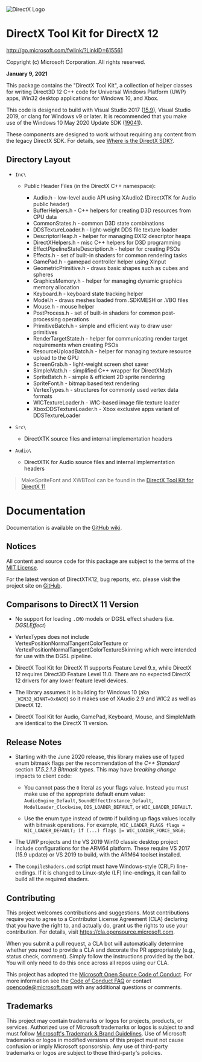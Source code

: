 ![DirectX Logo](https://github.com/Microsoft/DirectXTK12/wiki/X_jpg.jpg)

# DirectX Tool Kit for DirectX 12

http://go.microsoft.com/fwlink/?LinkID=615561

Copyright (c) Microsoft Corporation. All rights reserved.

**January 9, 2021**

This package contains the "DirectX Tool Kit", a collection of helper classes for writing Direct3D 12 C++ code for Universal Windows Platform (UWP) apps, Win32 desktop applications for Windows 10, and Xbox.

This code is designed to build with Visual Studio 2017 ([15.9](https://walbourn.github.io/vs-2017-15-9-update/)), Visual Studio 2019, or clang for Windows v9 or later. It is recommended that you make use of the Windows 10 May 2020 Update SDK ([19041](https://walbourn.github.io/windows-10-may-2020-update-sdk/)).

These components are designed to work without requiring any content from the legacy DirectX SDK. For details, see [Where is the DirectX SDK?](https://aka.ms/dxsdk).

## Directory Layout

* ``Inc\``

  + Public Header Files (in the DirectX C++ namespace):

    * Audio.h - low-level audio API using XAudio2 (DirectXTK for Audio public header)
    * BufferHelpers.h - C++ helpers for creating D3D resources from CPU data
    * CommonStates.h - common D3D state combinations
    * DDSTextureLoader.h - light-weight DDS file texture loader
    * DescriptorHeap.h - helper for managing DX12 descriptor heaps
    * DirectXHelpers.h - misc C++ helpers for D3D programming
    * EffectPipelineStateDescription.h - helper for creating PSOs
    * Effects.h - set of built-in shaders for common rendering tasks
    * GamePad.h - gamepad controller helper using XInput
    * GeometricPrimitive.h - draws basic shapes such as cubes and spheres
    * GraphicsMemory.h - helper for managing dynamic graphics memory allocation
    * Keyboard.h - keyboard state tracking helper
    * Model.h - draws meshes loaded from .SDKMESH or .VBO files
    * Mouse.h - mouse helper
    * PostProcess.h - set of built-in shaders for common post-processing operations
    * PrimitiveBatch.h - simple and efficient way to draw user primitives
    * RenderTargetState.h - helper for communicating render target requirements when creating PSOs
    * ResourceUploadBatch.h - helper for managing texture resource upload to the GPU
    * ScreenGrab.h - light-weight screen shot saver
    * SimpleMath.h - simplified C++ wrapper for DirectXMath
    * SpriteBatch.h - simple & efficient 2D sprite rendering
    * SpriteFont.h - bitmap based text rendering
    * VertexTypes.h - structures for commonly used vertex data formats
    * WICTextureLoader.h - WIC-based image file texture loader
    * XboxDDSTextureLoader.h - Xbox exclusive apps variant of DDSTextureLoader

* ``Src\``

  + DirectXTK source files and internal implementation headers

* ``Audio\``

  + DirectXTK for Audio source files and internal implementation headers

> MakeSpriteFont and XWBTool can be found in the [DirectX Tool Kit for DirectX 11](https://github.com/microsoft/DirectXTK)

# Documentation

Documentation is available on the [GitHub wiki](https://github.com/Microsoft/DirectXTK12/wiki).

## Notices

All content and source code for this package are subject to the terms of the [MIT License](http://opensource.org/licenses/MIT).

For the latest version of DirectXTK12, bug reports, etc. please visit the project site on [GitHub](https://github.com/microsoft/DirectXTK12).

## Comparisons to DirectX 11 Version

* No support for loading ``.CMO`` models or DGSL effect shaders (i.e. *DGSLEffect*)

* VertexTypes does not include VertexPositionNormalTangentColorTexture or VertexPositionNormalTangentColorTextureSkinning which were intended for use with the DGSL pipeline.

* DirectX Tool Kit for DirectX 11 supports Feature Level 9.x, while DirectX 12 requires Direct3D Feature Level 11.0. There are no expected DirectX 12 drivers for any lower feature level devices.

* The library assumes it is building for Windows 10 (aka ``_WIN32_WINNT=0x0A00``) so it makes use of XAudio 2.9 and WIC2 as well as DirectX 12.

* DirectX Tool Kit for Audio, GamePad, Keyboard, Mouse, and SimpleMath are identical to the DirectX 11 version.

## Release Notes

* Starting with the June 2020 release, this library makes use of typed enum bitmask flags per the recommendation of the _C++ Standard_ section *17.5.2.1.3 Bitmask types*. This may have *breaking change* impacts to client code:

  * You cannot pass the ``0`` literal as your flags value. Instead you must make use of the appropriate default enum value: ``AudioEngine_Default``, ``SoundEffectInstance_Default``, ``ModelLoader_Clockwise``, ``DDS_LOADER_DEFAULT``, or ``WIC_LOADER_DEFAULT``.

  * Use the enum type instead of ``DWORD`` if building up flags values locally with bitmask operations. For example, ```WIC_LOADER_FLAGS flags = WIC_LOADER_DEFAULT; if (...) flags |= WIC_LOADER_FORCE_SRGB;```

* The UWP projects and the VS 2019 Win10 classic desktop project include configurations for the ARM64 platform. These require VS 2017 (15.9 update) or VS 2019 to build, with the ARM64 toolset installed.

* The ``CompileShaders.cmd`` script must have Windows-style (CRLF) line-endings. If it is changed to Linux-style (LF) line-endings, it can fail to build all the required shaders.

## Contributing

This project welcomes contributions and suggestions. Most contributions require you to agree to a Contributor License Agreement (CLA) declaring that you have the right to, and actually do, grant us the rights to use your contribution. For details, visit https://cla.opensource.microsoft.com.

When you submit a pull request, a CLA bot will automatically determine whether you need to provide a CLA and decorate the PR appropriately (e.g., status check, comment). Simply follow the instructions provided by the bot. You will only need to do this once across all repos using our CLA.

This project has adopted the [Microsoft Open Source Code of Conduct](https://opensource.microsoft.com/codeofconduct/). For more information see the [Code of Conduct FAQ](https://opensource.microsoft.com/codeofconduct/faq/) or contact [opencode@microsoft.com](mailto:opencode@microsoft.com) with any additional questions or comments.

## Trademarks

This project may contain trademarks or logos for projects, products, or services. Authorized use of Microsoft trademarks or logos is subject to and must follow [Microsoft's Trademark & Brand Guidelines](https://www.microsoft.com/en-us/legal/intellectualproperty/trademarks/usage/general). Use of Microsoft trademarks or logos in modified versions of this project must not cause confusion or imply Microsoft sponsorship. Any use of third-party trademarks or logos are subject to those third-party's policies.
